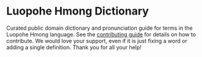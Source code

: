 
# Luopohe Hmong Dictionary

Curated public domain dictionary and pronunciation guide for terms in the Luopohe Hmong language. See the [contributing guide](https://github.com/drumworkteam/term/blob/make/.github/contributing.md) for details on how to contribute. We would love your support, even if it is just fixing a word or adding a single definition. Thank you for all your help!